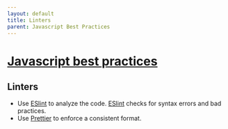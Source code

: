 ```yaml
---
layout: default
title: Linters
parent: Javascript Best Practices
---
```

# [Javascript best practices](./Contents.md)

## Linters
* Use [ESlint](https://eslint.org/) to analyze the code. [ESlint](https://eslint.org/) checks for syntax errors and bad practices.
* Use [Prettier](https://prettier.io/) to enforce a consistent format.

